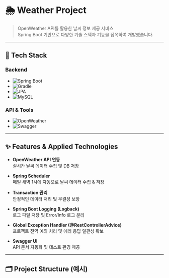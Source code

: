 # 🌦️ Weather Project

> OpenWeather API를 활용한 날씨 정보 제공 서비스  
> Spring Boot 기반으로 다양한 기술 스택과 기능을 접목하여 개발했습니다.  

---

## 🚀 Tech Stack

### Backend
- ![Spring Boot](https://img.shields.io/badge/Spring%20Boot-6DB33F?style=flat&logo=springboot&logoColor=white)
- ![Gradle](https://img.shields.io/badge/Gradle-02303A?style=flat&logo=gradle&logoColor=white)
- ![JPA](https://img.shields.io/badge/JPA-59666C?style=flat&logo=hibernate&logoColor=white)
- ![MySQL](https://img.shields.io/badge/MySQL-4479A1?style=flat&logo=mysql&logoColor=white)

### API & Tools
- ![OpenWeather](https://img.shields.io/badge/OpenWeather-FF8C00?style=flat&logo=OpenWeather&logoColor=white)
- ![Swagger](https://img.shields.io/badge/Swagger-85EA2D?style=flat&logo=swagger&logoColor=black)

---

## ✨ Features & Applied Technologies

- **OpenWeather API 연동**  
  실시간 날씨 데이터 수집 및 DB 저장  

- **Spring Scheduler**  
  매일 새벽 1시에 자동으로 날씨 데이터 수집 & 저장  

- **Transaction 관리**  
  안정적인 데이터 처리 및 무결성 보장  

- **Spring Boot Logging (Logback)**  
  로그 파일 저장 및 Error/Info 로그 분리  

- **Global Exception Handler (@RestControllerAdvice)**  
  프로젝트 전역 예외 처리 및 에러 응답 일관성 확보  

- **Swagger UI**  
  API 문서 자동화 및 테스트 환경 제공  

---

## 🗂️ Project Structure (예시)


